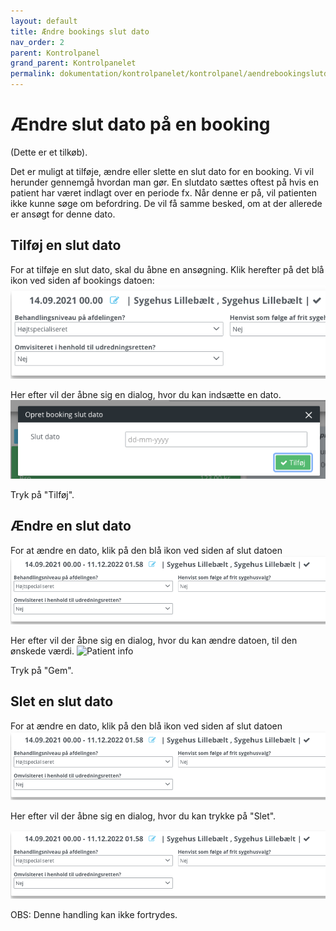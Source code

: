 ```yaml
---
layout: default
title: Ændre bookings slut dato
nav_order: 2
parent: Kontrolpanel
grand_parent: Kontrolpanelet
permalink: dokumentation/kontrolpanelet/kontrolpanel/aendrebookingslutdato
---
```


# Ændre slut dato på en booking

(Dette er et tilkøb).

Det er muligt at tilføje, ændre eller slette en slut dato for en booking. Vi vil herunder gennemgå hvordan man gør.
En slutdato sættes oftest på hvis en patient har været indlagt over en periode fx. Når denne er på, vil patienten ikke kunne søge om befordring.
De vil få samme besked, om at der allerede er ansøgt for denne dato.

## Tilføj en slut dato

For at tilføje en slut dato, skal du åbne en ansøgning. Klik herefter på det blå ikon ved siden af bookings datoen:
![Patient info](/assets/documentation/booking_end_date_create.png)

Her efter vil der åbne sig en dialog, hvor du kan indsætte en dato.
![Patient info](/assets/documentation/booking_end_date_create_dialog.png)

Tryk på "Tilføj".

## Ændre en slut dato

For at ændre en dato, klik på den blå ikon ved siden af slut datoen
![Patient info](/assets/documentation/booking_end_date_edit.png)

Her efter vil der åbne sig en dialog, hvor du kan ændre datoen, til den ønskede værdi.
![Patient info](/assets/documentation/booking_end_date_edit_editpng)

Tryk på "Gem".

## Slet en slut dato

For at ændre en dato, klik på den blå ikon ved siden af slut datoen
![Patient info](/assets/documentation/booking_end_date_edit.png)

Her efter vil der åbne sig en dialog, hvor du kan trykke på "Slet".

![Patient info](/assets/documentation/booking_end_date_edit.png)

OBS: Denne handling kan ikke fortrydes.
